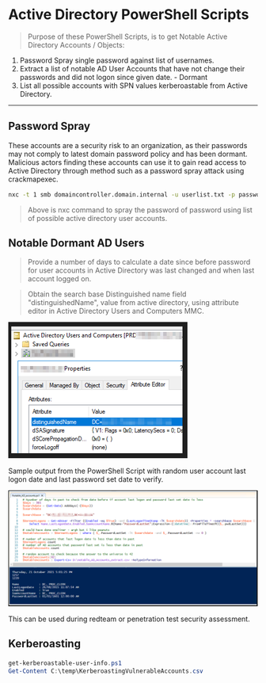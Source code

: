 # Active Directory PowerShell Scripts  

>Purpose of these PowerShell Scripts, is to get Notable Active Directory Accounts / Objects:
  
1. Password Spray single password against list of usernames.
2. Extract a list of notable AD User Accounts that have not change their passwords and did not logon since given date. - Dormant
3. List all possible accounts with SPN values kerberoastable from Active Directory.

----  

## Password Spray 
These accounts are a security risk to an organization, as their passwords may not comply to latest domain password policy and has been dormant.
Malicious actors finding these accounts can use it to gain read access to Active Directory through method such as a password spray attack using crackmapexec.

```bash
nxc -t 1 smb domaincontroller.domain.internal -u userlist.txt -p password --continue-on-success
```

>Above is nxc command to spray the password of password using list of possible active directory user accounts.

## Notable Dormant AD Users  

>Provide a number of days to calculate a date since before password for user accounts in Active Directory was last changed and when last account logged on.

>Obtain the search base Distinguished name field "distinguishedName", value from active directory, using attribute editor in Active Directory Users and Computers MMC.

![AD Attribute Editor distinguishedName](distinguishedName.png)

Sample output from the PowerShell Script with random user account last logon date and last password set date to verify.

![AD Account from data variable verify](image003.png)

This can be used during redteam or penetration test security assessment.

## Kerberoasting  

```powershell
get-kerberoastable-user-info.ps1
Get-Content C:\temp\KerberoastingVulnerableAccounts.csv
```
